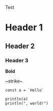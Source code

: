 Test

# Header 1
## Header 2
### Header 3

**Bold**

~strike~

```violet
const a = `Hello`

println(a)
println(", world!")
```